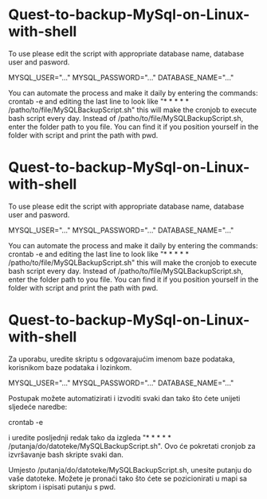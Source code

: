 # Quest-to-backup-MySql-on-Linux-with-shell
To use please edit the script with appropriate database name, database user and pasword.

MYSQL_USER="..."
MYSQL_PASSWORD="..."
DATABASE_NAME="..."

You can automate the process and make it daily by entering the commands:
crontab -e
and editing the last line to look like "* * * * * /patho/to/file/MySQLBackupScript.sh" this will make the cronjob to execute bash script every day. 
Instead of /patho/to/file/MySQLBackupScript.sh, enter the folder path to you file. 
You can find it if you position yourself in the folder with script and print the path with pwd.

# Quest-to-backup-MySql-on-Linux-with-shell
To use please edit the script with appropriate database name, database user and pasword.

MYSQL_USER="..."
MYSQL_PASSWORD="..."
DATABASE_NAME="..."

You can automate the process and make it daily by entering the commands:
crontab -e
and editing the last line to look like "* * * * * /patho/to/file/MySQLBackupScript.sh" this will make the cronjob to execute bash script every day. 
Instead of /patho/to/file/MySQLBackupScript.sh, enter the folder path to you file. 
You can find it if you position yourself in the folder with script and print the path with pwd.


# Quest-to-backup-MySql-on-Linux-with-shell
Za uporabu, uredite skriptu s odgovarajućim imenom baze podataka, korisnikom baze podataka i lozinkom.

MYSQL_USER="..."
MYSQL_PASSWORD="..."
DATABASE_NAME="..."

Postupak možete automatizirati i izvoditi svaki dan tako što ćete unijeti sljedeće naredbe:

crontab -e

i uredite posljednji redak tako da izgleda "* * * * * /putanja/do/datoteke/MySQLBackupScript.sh". Ovo će pokretati cronjob za izvršavanje bash skripte svaki dan.

Umjesto /putanja/do/datoteke/MySQLBackupScript.sh, unesite putanju do vaše datoteke. Možete je pronaći tako što ćete se pozicionirati u mapi sa skriptom i ispisati putanju s pwd.
